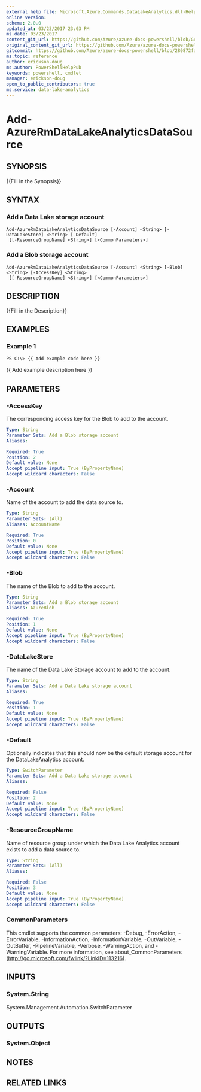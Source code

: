 ```yaml
---
external help file: Microsoft.Azure.Commands.DataLakeAnalytics.dll-Help.xml
online version:
schema: 2.0.0
updated_at: 03/23/2017 23:03 PM
ms.date: 03/23/2017
content_git_url: https://github.com/Azure/azure-docs-powershell/blob/Graham71305/azureps-cmdlets-docs/ResourceManager/AzureRM.DataLakeAnalytics/v1.0.4.3/Add-AzureRmDataLakeAnalyticsDataSource.md
original_content_git_url: https://github.com/Azure/azure-docs-powershell/blob/Graham71305/azureps-cmdlets-docs/ResourceManager/AzureRM.DataLakeAnalytics/v1.0.4.3/Add-AzureRmDataLakeAnalyticsDataSource.md
gitcommit: https://github.com/Azure/azure-docs-powershell/blob/280872fa529e03be2466fa2252957a2060a9dfe4
ms.topic: reference
author: erickson-doug
ms.author: PowerShellHelpPub
keywords: powershell, cmdlet
manager: erickson-doug
open_to_public_contributors: true
ms.service: data-lake-analytics
---
```


# Add-AzureRmDataLakeAnalyticsDataSource

## SYNOPSIS
{{Fill in the Synopsis}}

## SYNTAX

### Add a Data Lake storage account
```
Add-AzureRmDataLakeAnalyticsDataSource [-Account] <String> [-DataLakeStore] <String> [-Default]
 [[-ResourceGroupName] <String>] [<CommonParameters>]
```

### Add a Blob storage account
```
Add-AzureRmDataLakeAnalyticsDataSource [-Account] <String> [-Blob] <String> [-AccessKey] <String>
 [[-ResourceGroupName] <String>] [<CommonParameters>]
```

## DESCRIPTION
{{Fill in the Description}}

## EXAMPLES

### Example 1
```
PS C:\> {{ Add example code here }}
```

{{ Add example description here }}

## PARAMETERS

### -AccessKey
The corresponding access key for the Blob to add to the account.

```yaml
Type: String
Parameter Sets: Add a Blob storage account
Aliases: 

Required: True
Position: 2
Default value: None
Accept pipeline input: True (ByPropertyName)
Accept wildcard characters: False
```

### -Account
Name of the account to add the data source to.

```yaml
Type: String
Parameter Sets: (All)
Aliases: AccountName

Required: True
Position: 0
Default value: None
Accept pipeline input: True (ByPropertyName)
Accept wildcard characters: False
```

### -Blob
The name of the Blob to add to the account.

```yaml
Type: String
Parameter Sets: Add a Blob storage account
Aliases: AzureBlob

Required: True
Position: 1
Default value: None
Accept pipeline input: True (ByPropertyName)
Accept wildcard characters: False
```

### -DataLakeStore
The name of the Data Lake Storage account to add to the account.

```yaml
Type: String
Parameter Sets: Add a Data Lake storage account
Aliases: 

Required: True
Position: 1
Default value: None
Accept pipeline input: True (ByPropertyName)
Accept wildcard characters: False
```

### -Default
Optionally indicates that this should now be the default storage account for the DataLakeAnalytics account.

```yaml
Type: SwitchParameter
Parameter Sets: Add a Data Lake storage account
Aliases: 

Required: False
Position: 2
Default value: None
Accept pipeline input: True (ByPropertyName)
Accept wildcard characters: False
```

### -ResourceGroupName
Name of resource group under which the Data Lake Analytics account exists to add a data source to.

```yaml
Type: String
Parameter Sets: (All)
Aliases: 

Required: False
Position: 3
Default value: None
Accept pipeline input: True (ByPropertyName)
Accept wildcard characters: False
```

### CommonParameters
This cmdlet supports the common parameters: -Debug, -ErrorAction, -ErrorVariable, -InformationAction, -InformationVariable, -OutVariable, -OutBuffer, -PipelineVariable, -Verbose, -WarningAction, and -WarningVariable. For more information, see about_CommonParameters (http://go.microsoft.com/fwlink/?LinkID=113216).

## INPUTS

### System.String
System.Management.Automation.SwitchParameter

## OUTPUTS

### System.Object

## NOTES

## RELATED LINKS

